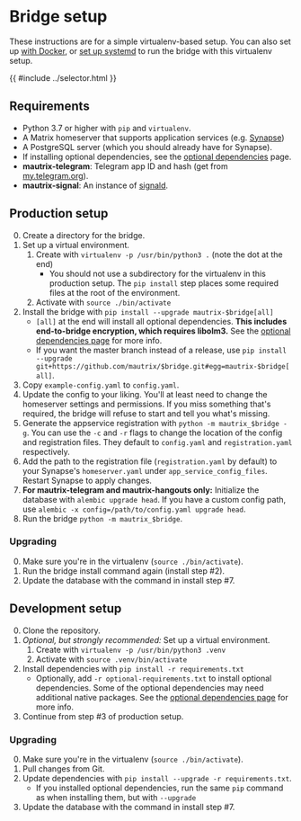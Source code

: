 # Bridge setup

These instructions are for a simple virtualenv-based setup. You can also set up
[with Docker](./docker.md), or [set up systemd](./systemd.md) to run the bridge
with this virtualenv setup.

{{ #include ../selector.html }}

## Requirements
* Python 3.7 or higher with `pip` and `virtualenv`.
* A Matrix homeserver that supports application services (e.g. [Synapse](https://github.com/matrix-org/synapse))
* A PostgreSQL server (which you should already have for Synapse).
* If installing optional dependencies, see the [optional dependencies](../optional-dependencies.md) page.
* <span class="bridge-filter" bridges="telegram">**mautrix-telegram**: </span>
  Telegram app ID and hash (get from [my.telegram.org](https://my.telegram.org/apps)).
* <span class="bridge-filter" bridges="signal">**mautrix-signal**: </span>
  An instance of [signald](https://gitlab.com/signald/signald).

## Production setup
0. Create a directory for the bridge.
1. Set up a virtual environment.
   1. Create with `virtualenv -p /usr/bin/python3 .` (note the dot at the end)  
      * You should not use a subdirectory for the virtualenv in this production
        setup. The `pip install` step places some required files at the root of
        the environment.
   2. Activate with `source ./bin/activate`
2. Install the bridge with `pip install --upgrade mautrix-$bridge[all]`
   * `[all]` at the end will install all optional dependencies. **This includes
     end-to-bridge encryption, which requires libolm3.** See the
     [optional dependencies page](../optional-dependencies.md) for more info.
   * If you want the master branch instead of a release, use
     `pip install --upgrade git+https://github.com/mautrix/$bridge.git#egg=mautrix-$bridge[all]`.
3. Copy `example-config.yaml` to `config.yaml`.
4. Update the config to your liking. You'll at least need to change the
   homeserver settings and permissions. If you miss something that's required,
   the bridge will refuse to start and tell you what's missing.
5. Generate the appservice registration with `python -m mautrix_$bridge -g`.
   You can use the `-c` and `-r` flags to change the location of the config and
   registration files. They default to `config.yaml` and `registration.yaml`
   respectively.
6. Add the path to the registration file (`registration.yaml` by default) to
   your Synapse's `homeserver.yaml` under `app_service_config_files`.
   Restart Synapse to apply changes.
7. <span class="bridge-filter" bridges="telegram,hangouts">**For mautrix-telegram and mautrix-hangouts only:**</span>
   Initialize the database with `alembic upgrade head`. If you have a custom config
   path, use `alembic -x config=/path/to/config.yaml upgrade head`.
8. Run the bridge `python -m mautrix_$bridge`.

### Upgrading
0. Make sure you're in the virtualenv (`source ./bin/activate`).
1. Run the bridge install command again (install step #2).
2. Update the database with the command in install step #7.
   <span class="bridge-filter" bridges="telegram,hangouts"/>

## Development setup
0. Clone the repository.
1. _Optional, but strongly recommended:_ Set up a virtual environment.
   1. Create with `virtualenv -p /usr/bin/python3 .venv`
   2. Activate with `source .venv/bin/activate`
2. Install dependencies with `pip install -r requirements.txt`
   * Optionally, add `-r optional-requirements.txt` to install optional
     dependencies. Some of the optional dependencies may need additional native
     packages. See the [optional dependencies page](../optional-dependencies.md)
     for more info.
3. Continue from step #3 of production setup.

### Upgrading
0. Make sure you're in the virtualenv (`source ./bin/activate`).
1. Pull changes from Git.
2. Update dependencies with `pip install --upgrade -r requirements.txt`.
   * If you installed optional dependencies, run the same `pip` command as when installing them, but with `--upgrade`
3. Update the database with the command in install step #7.
   <span class="bridge-filter" bridges="telegram,hangouts"/>
